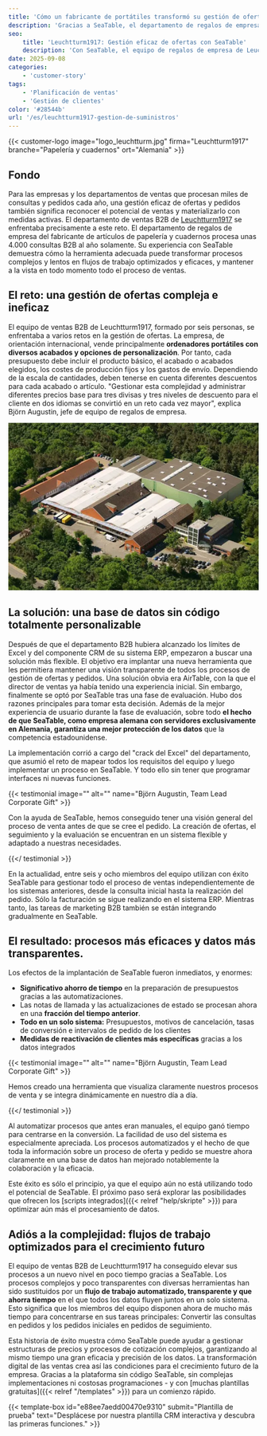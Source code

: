 ```yaml
---
title: 'Cómo un fabricante de portátiles transformó su gestión de ofertas con SeaTable'
description: 'Gracias a SeaTable, el departamento de regalos de empresa de Leuchtturm1917 ha podido reducir la complejidad de su gestión de pedidos y presupuestos y crear una solución flexible, eficaz y transparente.'
seo:
    title: 'Leuchtturm1917: Gestión eficaz de ofertas con SeaTable'
    description: 'Con SeaTable, el equipo de regalos de empresa de Leuchtturm1917 ha puesto en marcha un proceso de gestión de ofertas moderno, flexible y eficaz.'
date: 2025-09-08
categories:
    - 'customer-story'
tags:
    - 'Planificación de ventas'
    - 'Gestión de clientes'
color: '#28544b'
url: '/es/leuchtturm1917-gestion-de-suministros'
---
```


{{< customer-logo image="logo_leuchtturm.jpg" firma="Leuchtturm1917" branche="Papelería y cuadernos" ort="Alemania" >}}

## Fondo

Para las empresas y los departamentos de ventas que procesan miles de consultas y pedidos cada año, una gestión eficaz de ofertas y pedidos también significa reconocer el potencial de ventas y materializarlo con medidas activas. El departamento de ventas B2B de [Leuchtturm1917](https://www.leuchtturm1917.de/) se enfrentaba precisamente a este reto. El departamento de regalos de empresa del fabricante de artículos de papelería y cuadernos procesa unas 4.000 consultas B2B al año solamente. Su experiencia con SeaTable demuestra cómo la herramienta adecuada puede transformar procesos complejos y lentos en flujos de trabajo optimizados y eficaces, y mantener a la vista en todo momento todo el proceso de ventas.

## El reto: una gestión de ofertas compleja e ineficaz
El equipo de ventas B2B de Leuchtturm1917, formado por seis personas, se enfrentaba a varios retos en la gestión de ofertas. La empresa, de orientación internacional, vende principalmente **ordenadores portátiles con diversos acabados y opciones de personalización**. Por tanto, cada presupuesto debe incluir el producto básico, el acabado o acabados elegidos, los costes de producción fijos y los gastos de envío. Dependiendo de la escala de cantidades, deben tenerse en cuenta diferentes descuentos para cada acabado o artículo. "Gestionar esta complejidad y administrar diferentes precios base para tres divisas y tres niveles de descuento para el cliente en dos idiomas se convirtió en un reto cada vez mayor", explica Björn Augustin, jefe de equipo de regalos de empresa.

![Leuchtturm1917 en Geesthacht](leuchtturm1917.png)

## La solución: una base de datos sin código totalmente personalizable
Después de que el departamento B2B hubiera alcanzado los límites de Excel y del componente CRM de su sistema ERP, empezaron a buscar una solución más flexible. El objetivo era implantar una nueva herramienta que les permitiera mantener una visión transparente de todos los procesos de gestión de ofertas y pedidos. Una solución obvia era AirTable, con la que el director de ventas ya había tenido una experiencia inicial. Sin embargo, finalmente se optó por SeaTable tras una fase de evaluación. Hubo dos razones principales para tomar esta decisión. Además de la mejor experiencia de usuario durante la fase de evaluación, sobre todo **el hecho de que SeaTable, como empresa alemana con servidores exclusivamente en Alemania, garantiza una mejor protección de los datos** que la competencia estadounidense.

La implementación corrió a cargo del "crack del Excel" del departamento, que asumió el reto de mapear todos los requisitos del equipo y luego implementar un proceso en SeaTable. Y todo ello sin tener que programar interfaces ni nuevas funciones.

{{< testimonial image="" alt="" name="Björn Augustin, Team Lead Corporate Gift" >}}

Con la ayuda de SeaTable, hemos conseguido tener una visión general del proceso de venta antes de que se cree el pedido. La creación de ofertas, el seguimiento y la evaluación se encuentran en un sistema flexible y adaptado a nuestras necesidades.

{{</ testimonial >}}

En la actualidad, entre seis y ocho miembros del equipo utilizan con éxito SeaTable para gestionar todo el proceso de ventas independientemente de los sistemas anteriores, desde la consulta inicial hasta la realización del pedido. Sólo la facturación se sigue realizando en el sistema ERP. Mientras tanto, las tareas de marketing B2B también se están integrando gradualmente en SeaTable.

## El resultado: procesos más eficaces y datos más transparentes.

Los efectos de la implantación de SeaTable fueron inmediatos, y enormes:

- **Significativo ahorro de tiempo** en la preparación de presupuestos gracias a las automatizaciones.
- Las notas de llamada y las actualizaciones de estado se procesan ahora en una **fracción del tiempo anterior**.
- **Todo en un solo sistema:** Presupuestos, motivos de cancelación, tasas de conversión e intervalos de pedido de los clientes
- **Medidas de reactivación de clientes más específicas** gracias a los datos integrados

{{< testimonial image="" alt="" name="Björn Augustin, Team Lead Corporate Gift" >}}

Hemos creado una herramienta que visualiza claramente nuestros procesos de venta y se integra dinámicamente en nuestro día a día.

{{</ testimonial >}}

Al automatizar procesos que antes eran manuales, el equipo ganó tiempo para centrarse en la conversión. La facilidad de uso del sistema es especialmente apreciada. Los procesos automatizados y el hecho de que toda la información sobre un proceso de oferta y pedido se muestre ahora claramente en una base de datos han mejorado notablemente la colaboración y la eficacia.

Este éxito es sólo el principio, ya que el equipo aún no está utilizando todo el potencial de SeaTable. El próximo paso será explorar las posibilidades que ofrecen los [scripts integrados]({{< relref "help/skripte" >}}) para optimizar aún más el procesamiento de datos.

## Adiós a la complejidad: flujos de trabajo optimizados para el crecimiento futuro

El equipo de ventas B2B de Leuchtturm1917 ha conseguido elevar sus procesos a un nuevo nivel en poco tiempo gracias a SeaTable. Los procesos complejos y poco transparentes con diversas herramientas han sido sustituidos por un **flujo de trabajo automatizado, transparente y que ahorra tiempo** en el que todos los datos fluyen juntos en un solo sistema. Esto significa que los miembros del equipo disponen ahora de mucho más tiempo para concentrarse en sus tareas principales: Convertir las consultas en pedidos y los pedidos iniciales en pedidos de seguimiento.  

Esta historia de éxito muestra cómo SeaTable puede ayudar a gestionar estructuras de precios y procesos de cotización complejos, garantizando al mismo tiempo una gran eficacia y precisión de los datos. La transformación digital de las ventas crea así las condiciones para el crecimiento futuro de la empresa. Gracias a la plataforma sin código SeaTable, sin complejas implementaciones ni costosas programaciones - y con [muchas plantillas gratuitas]({{< relref "/templates" >}}) para un comienzo rápido.

{{< template-box id="e88ee7aedd00470e9310" submit="Plantilla de prueba" text="Desplácese por nuestra plantilla CRM interactiva y descubra las primeras funciones." >}}
